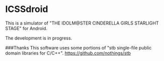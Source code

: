 # ICSSdroid

This is a simulator of "THE IDOLM@STER CINDERELLA GIRLS STARLIGHT STAGE" for Android.

The development is in progress.

###Thanks
This software uses some portions of "stb single-file public domain libraries for C/C++".
https://github.com/nothings/stb
